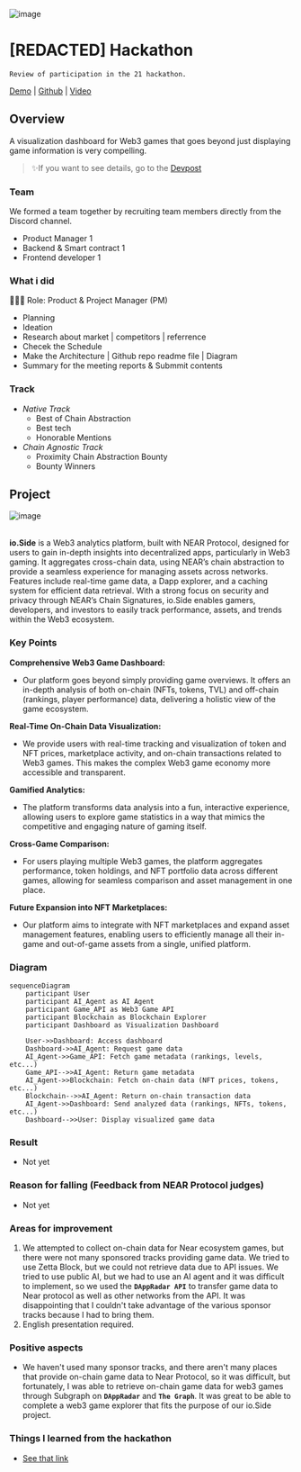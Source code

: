 ![image](https://github.com/user-attachments/assets/609cd100-79a5-47d0-b3c5-77065d2ca798)

# [REDACTED] Hackathon
`Review of participation in the 21 hackathon.`

[Demo](https://web3-gaming-redacted.vercel.app/) | [Github](https://github.com/SUNIDHI-JAIN125/Redacted-Hackathon) | [Video](https://youtu.be/AAP3yWIKdlE)

## Overview
A visualization dashboard for Web3 games that goes beyond just displaying game information is very compelling.

> ✨If you want to see details, go to the [Devpost](https://devpost.com/software/not-yet-lhnw4d)

### Team
We formed a team together by recruiting team members directly from the Discord channel.
- Product Manager 1
- Backend & Smart contract 1
- Frontend developer 1

### What i did
👨🏼‍💻 Role: Product & Project Manager (PM)
- Planning
- Ideation
- Research about market | competitors | referrence
- Checek the Schedule
- Make the Architecture | Github repo readme file | Diagram
- Summary for the meeting reports & Submmit contents

### Track
- *Native Track*
  - Best of Chain Abstraction
  - Best tech
  - Honorable Mentions
- *Chain Agnostic Track*
  - Proximity Chain Abstraction Bounty
  - Bounty Winners

## Project
![image](https://github.com/user-attachments/assets/3ef5c537-cf0d-496f-84a2-290458b642df)
<br></br>

**io.Side** is a Web3 analytics platform, built with NEAR Protocol, designed for users to gain in-depth insights into decentralized apps, particularly in Web3 gaming. 
It aggregates cross-chain data, using NEAR’s chain abstraction to provide a seamless experience for managing assets across networks. 
Features include real-time game data, a Dapp explorer, and a caching system for efficient data retrieval. 
With a strong focus on security and privacy through NEAR’s Chain Signatures, io.Side enables gamers, developers, and investors to easily track performance, assets, and trends within the Web3 ecosystem.

### Key Points

**Comprehensive Web3 Game Dashboard:**
- Our platform goes beyond simply providing game overviews. It offers an in-depth analysis of both on-chain (NFTs, tokens, TVL) and off-chain (rankings, player performance) data, delivering a holistic view of the game ecosystem.

**Real-Time On-Chain Data Visualization:**
- We provide users with real-time tracking and visualization of token and NFT prices, marketplace activity, and on-chain transactions related to Web3 games. This makes the complex Web3 game economy more accessible and transparent.

**Gamified Analytics:**
- The platform transforms data analysis into a fun, interactive experience, allowing users to explore game statistics in a way that mimics the competitive and engaging nature of gaming itself.

**Cross-Game Comparison:**
- For users playing multiple Web3 games, the platform aggregates performance, token holdings, and NFT portfolio data across different games, allowing for seamless comparison and asset management in one place.

**Future Expansion into NFT Marketplaces:**
- Our platform aims to integrate with NFT marketplaces and expand asset management features, enabling users to efficiently manage all their in-game and out-of-game assets from a single, unified platform.

### Diagram
``` mermaid
sequenceDiagram
    participant User
    participant AI_Agent as AI Agent
    participant Game_API as Web3 Game API
    participant Blockchain as Blockchain Explorer
    participant Dashboard as Visualization Dashboard

    User->>Dashboard: Access dashboard
    Dashboard->>AI_Agent: Request game data
    AI_Agent->>Game_API: Fetch game metadata (rankings, levels, etc...)
    Game_API-->>AI_Agent: Return game metadata
    AI_Agent->>Blockchain: Fetch on-chain data (NFT prices, tokens, etc...)
    Blockchain-->>AI_Agent: Return on-chain transaction data
    AI_Agent->>Dashboard: Send analyzed data (rankings, NFTs, tokens, etc...)
    Dashboard-->>User: Display visualized game data
```

### Result
- Not yet

### Reason for falling (Feedback from NEAR Protocol judges)
- Not yet

### Areas for improvement
1) We attempted to collect on-chain data for Near ecosystem games, but there were not many sponsored tracks providing game data. We tried to use Zetta Block, but we could not retrieve data due to API issues. We tried to use public AI, but we had to use an AI agent and it was difficult to implement, so we used the **`DAppRadar API`** to transfer game data to Near protocol as well as other networks from the API. It was disappointing that I couldn't take advantage of the various sponsor tracks because I had to bring them.
2) English presentation required.

### Positive aspects
- We haven't used many sponsor tracks, and there aren't many places that provide on-chain game data to Near Protocol, so it was difficult, but fortunately, I was able to retrieve on-chain game data for web3 games through Subgraph on **`DAppRadar`** and **`The Graph`**. It was great to be able to complete a web3 game explorer that fits the purpose of our io.Side project.

### Things I learned from the hackathon
- [See that link](https://github.com/Joseph-hackathon/hackathon/blob/main/%5BREDACTED%5D%20Hackathon%20%231.md#things-i-learned-from-the-hackathon)
